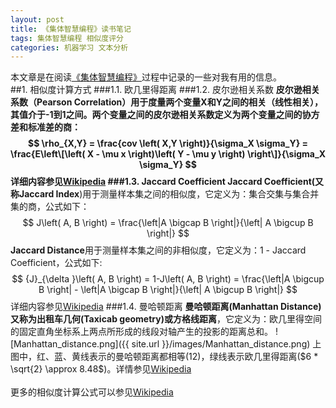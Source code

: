 ```yaml
---
layout: post
title: 《集体智慧编程》读书笔记
tags: 集体智慧编程 相似度评分
categories: 机器学习 文本分析
---
```


本文章是在阅读[《集体智慧编程》](http://book.douban.com/subject/3056375/)过程中记录的一些对我有用的信息。  
##1. 相似度计算方式
###1.1. 欧几里得距离
###1.2. 皮尔逊相关系数
**皮尔逊相关系数（Pearson Correlation）**用于度量两个变量X和Y之间的相关（线性相关），其值介于-1到1之间。两个变量之间的皮尔逊相关系数定义为两个变量之间的协方差和标准差的商：
$$
\rho_{X,Y} = \frac{cov \left( X,Y \right)}{\sigma_X \sigma_Y} = \frac{E\left\[\left( X - \mu x \right)\left( Y - \mu y \right) \right\]}{\sigma_X \sigma_Y}
$$
详细内容参见[Wikipedia](http://en.wikipedia.org/wiki/Pearson_product-moment_correlation_coefficient)
###1.3. Jaccard Coefficient
**Jaccard Coefficient**(又称**Jaccard Index**)用于测量样本集之间的相似度，它定义为：集合交集与集合并集的商，公式如下：
$$
J\left( A, B \right) = \frac{\left|A \bigcap B \right|}{\left| A \bigcup B \right|}
$$
**Jaccard Distance**用于测量样本集之间的非相似度，它定义为：1 - Jaccard Coefficient，公式如下:
$$
{J}_{\delta }\left( A, B \right) = 1-J\left( A, B \right) = \frac{\left|A \bigcup B \right| - \left|A \bigcap B \right|}{\left| A \bigcup B \right|}
$$
详细内容参见[Wikipedia](http://en.wikipedia.org/wiki/Jaccard_index)
###1.4. 曼哈顿距离
**曼哈顿距离(Manhattan Distance)**又称为**出租车几何(Taxicab geometry)**或**方格线距离**，它定义为：欧几里得空间的固定直角坐标系上两点所形成的线段对轴产生的投影的距离总和。
![Manhattan_distance.png]({{ site.url }}/images/Manhattan_distance.png)
上图中，红、蓝、黄线表示的曼哈顿距离都相等(12)，绿线表示欧几里得距离($6 * \sqrt{2} \approx 8.48$)。详情参见[Wikipedia](http://en.wikipedia.org/wiki/Taxicab_geometry)
<br>
<br>
更多的相似度计算公式可以参见[Wikipedia](http://en.wikipedia.org/wiki/Metric_%28mathematics%29)